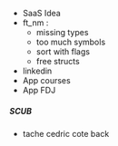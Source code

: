 - SaaS Idea
- ft_nm :
	- missing types
	- too much symbols
	- sort with flags
	- free structs
- linkedin
- App courses
- App FDJ


##### SCUB
- tache cedric cote back